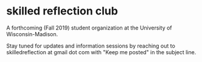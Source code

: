 # skilled reflection club

A forthcoming (Fall 2019) 
student organization at the University of Wisconsin-Madison.

Stay tuned for updates and information sessions by reaching out to
skilledreflection at gmail dot com
with "Keep me posted" in the subject line.
